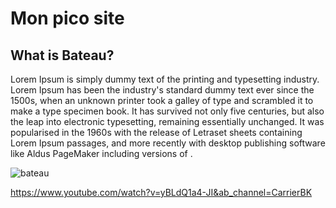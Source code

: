 # Mon pico site

## What is Bateau? 
Lorem Ipsum is simply dummy text of the printing and typesetting industry. Lorem Ipsum has been the industry's standard dummy text ever since the 1500s, when an unknown printer took a galley of type and scrambled it to make a type specimen book. It has survived not only five centuries, but also the leap into electronic typesetting, remaining essentially unchanged. It was popularised in the 1960s with the release of Letraset sheets containing Lorem Ipsum passages, and more recently with desktop publishing software like Aldus PageMaker including versions of .

![bateau](https://tikenix.me/content/bateau.png)

https://www.youtube.com/watch?v=yBLdQ1a4-JI&ab_channel=CarrierBK